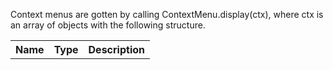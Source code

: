 Context menus are gotten by calling ContextMenu.display(ctx), where ctx is an array of objects with the following structure.

<table>
<thead>
<tr><th>Name</th><th>Type</th><th>Description</th></tr>
</thead>
<tbody>
<tr></tr>
</tbody>
</table>